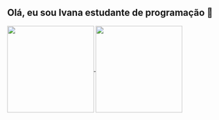 ## Olá, eu sou Ivana estudante de programação 💜


<a href="https://github.com/anuraghazra/github-readme-stats">
  <img height=200 align="center" src="https://github-readme-stats.vercel.app/api?username=ivanasouzax&show_icons=true&theme=buefy" />
</a>
<a href="https://github.com/anuraghazra/convoychat">
  <img height=200 align="center" src="https://github-readme-stats.vercel.app/api/top-langs?username=ivanasouzax&layout=compact&langs_count=8&card_width=320&show_icons=true&theme=buefy" />
</a>
